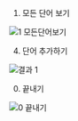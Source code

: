 1. 모든 단어 보기


![1  모든단어보기](https://user-images.githubusercontent.com/100747281/188354639-be03df7c-ce15-4dd9-8066-f75d258219a0.png)



4. 단어 추가하기


![결과 1](https://user-images.githubusercontent.com/100747281/188354694-1365a2a7-3a66-4948-806a-0db9bfd86e6e.png)



0. 끝내기


![0  끝내기](https://user-images.githubusercontent.com/100747281/188354715-39bb88c4-97b6-437b-b9c9-4b5134bfb9ef.png)
